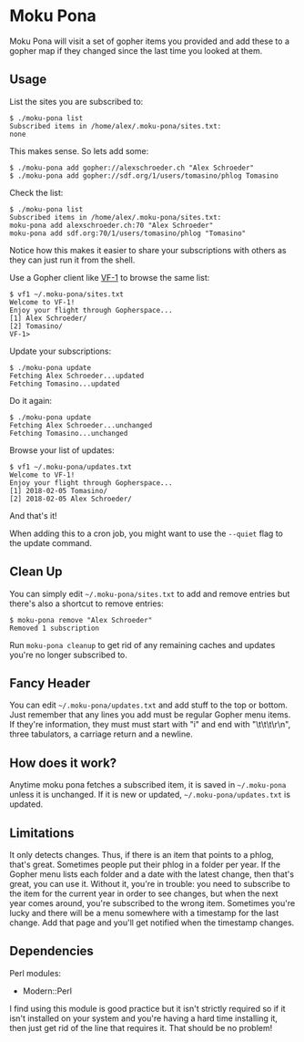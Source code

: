 # Moku Pona

Moku Pona will visit a set of gopher items you provided and add these
to a gopher map if they changed since the last time you looked at
them.

## Usage

List the sites you are subscribed to:

```
$ ./moku-pona list
Subscribed items in /home/alex/.moku-pona/sites.txt:
none
```

This makes sense. So lets add some:

```
$ ./moku-pona add gopher://alexschroeder.ch "Alex Schroeder"
$ ./moku-pona add gopher://sdf.org/1/users/tomasino/phlog Tomasino
```

Check the list:

```
$ ./moku-pona list
Subscribed items in /home/alex/.moku-pona/sites.txt:
moku-pona add alexschroeder.ch:70 "Alex Schroeder"
moku-pona add sdf.org:70/1/users/tomasino/phlog "Tomasino"
```

Notice how this makes it easier to share your subscriptions with
others as they can just run it from the shell.

Use a Gopher client like [VF-1](https://github.com/solderpunk/VF-1) to
browse the same list:

```
$ vf1 ~/.moku-pona/sites.txt 
Welcome to VF-1!
Enjoy your flight through Gopherspace...
[1] Alex Schroeder/
[2] Tomasino/
VF-1> 
```

Update your subscriptions:

```
$ ./moku-pona update
Fetching Alex Schroeder...updated
Fetching Tomasino...updated
```

Do it again:

```
$ ./moku-pona update
Fetching Alex Schroeder...unchanged
Fetching Tomasino...unchanged
```

Browse your list of updates:

```
$ vf1 ~/.moku-pona/updates.txt 
Welcome to VF-1!
Enjoy your flight through Gopherspace...
[1] 2018-02-05 Tomasino/
[2] 2018-02-05 Alex Schroeder/
```

And that's it!

When adding this to a cron job, you might want to use the `--quiet`
flag to the update command.

## Clean Up

You can simply edit `~/.moku-pona/sites.txt` to add and remove entries
but there's also a shortcut to remove entries:

```
$ moku-pona remove "Alex Schroeder"
Removed 1 subscription
```

Run `moku-pona cleanup` to get rid of any remaining caches and updates
you're no longer subscribed to.

## Fancy Header

You can edit `~/.moku-pona/updates.txt` and add stuff to the top or
bottom. Just remember that any lines you add must be regular Gopher
menu items. If they're information, they must must start with "i" and
end with "\t\t\t\r\n", three tabulators, a carriage return and a
newline.

## How does it work?

Anytime moku pona fetches a subscribed item, it is saved in
`~/.moku-pona` unless it is unchanged. If it is new or updated,
`~/.moku-pona/updates.txt` is updated.

## Limitations

It only detects changes. Thus, if there is an item that points to a
phlog, that's great. Sometimes people put their phlog in a folder per
year. If the Gopher menu lists each folder and a date with the latest
change, then that's great, you can use it. Without it, you're in
trouble: you need to subscribe to the item for the current year in
order to see changes, but when the next year comes around, you're
subscribed to the wrong item. Sometimes you're lucky and there will be
a menu somewhere with a timestamp for the last change. Add that page
and you'll get notified when the timestamp changes.

## Dependencies

Perl modules:

* Modern::Perl

I find using this module is good practice but it isn't strictly
required so if it isn't installed on your system and you're having a
hard time installing it, then just get rid of the line that requires
it. That should be no problem!
